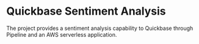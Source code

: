 # Quickbase Sentiment Analysis

The project provides a sentiment analysis capability to Quickbase through Pipeline and an AWS serverless application.